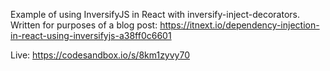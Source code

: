 Example of using InversifyJS in React with inversify-inject-decorators. Written for purposes of a blog post: https://itnext.io/dependency-injection-in-react-using-inversifyjs-a38ff0c6601

Live: https://codesandbox.io/s/8km1zyvy70
